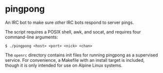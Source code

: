# pingpong

An IRC bot to make sure _other_ IRC bots respond to server pings.

The script requires a POSIX shell, awk, and socat, and requires four
command-line arguments:

`$ ./pingpong <host> <port> <nick> <chan>`

The `openrc` directory contains init files for running pingpong as a supervised
service. For convenience, a Makefile with an install target is included, though
it is only intended for use on Alpine Linux systems.
